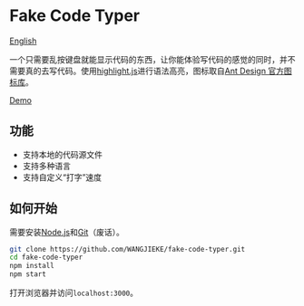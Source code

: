 # Fake Code Typer

[English](../README.md)

一个只需要乱按键盘就能显示代码的东西，让你能体验写代码的感觉的同时，并不需要真的去写代码。使用[highlight.js](https://github.com/highlightjs/highlight.js)进行语法高亮，图标取自[Ant Design 官方图标库](https://www.iconfont.cn/collections/detail?cid=9402)。

[Demo](https://www.ics.uci.edu/~tongjiew/fake-code-typer/)

## 功能

- 支持本地的代码源文件
- 支持多种语言
- 支持自定义“打字”速度

## 如何开始

需要安装[Node.js](https://nodejs.org/zh-cn/)和[Git](https://git-scm.com/)（废话）。

```bash
git clone https://github.com/WANGJIEKE/fake-code-typer.git
cd fake-code-typer
npm install
npm start
```

打开浏览器并访问`localhost:3000`。
